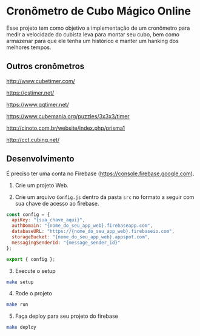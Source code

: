# Cronômetro de Cubo Mágico Online

Esse projeto tem como objetivo a implementação de um cronômetro para medir a velocidade do cubista leva para montar seu cubo, bem como armazenar para que ele tenha um histórico e manter um hanking dos melhores tempos.

## Outros cronômetros

http://www.cubetimer.com/

https://cstimer.net/

https://www.qqtimer.net/

https://www.cubemania.org/puzzles/3x3x3/timer

http://cinoto.com.br/website/index.php/prisma1

http://cct.cubing.net/

## Desenvolvimento

É preciso ter uma conta no Firebase (https://console.firebase.google.com).

1) Crie um projeto Web.

2) Crie um arquivo `Config.js` dentro da pasta `src` no formato a seguir com sua chave de acesso ao firebase.
```javascript
const config = {
  apiKey: "{sua_chave_aqui}",
  authDomain: "{nome_do_seu_app_web}.firebaseapp.com",
  databaseURL: "https://{nome_do_seu_app_web}.firebaseio.com",
  storageBucket: "{nome_do_seu_app_web}.appspot.com",
  messagingSenderId: "{message_sender_id}"
};

export { config };
```

3) Execute o setup

```bash
make setup
```

4) Rode o projeto

```bash
make run
```

5) Faça deploy para seu projeto do firebase

```bash
make deploy
```
